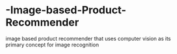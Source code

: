 # -Image-based-Product-Recommender
image based product recommender that uses computer vision as its primary concept for image recognition
